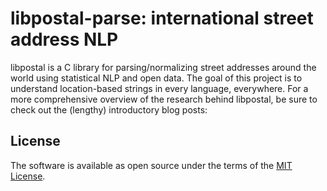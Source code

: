 # libpostal-parse: international street address NLP

libpostal is a C library for parsing/normalizing street addresses around the world using statistical NLP and open data. The goal of this project is to understand location-based strings in every language, everywhere. For a more comprehensive overview of the research behind libpostal, be sure to check out the (lengthy) introductory blog posts:

License
-------

The software is available as open source under the terms of the [MIT License](http://opensource.org/licenses/MIT).
